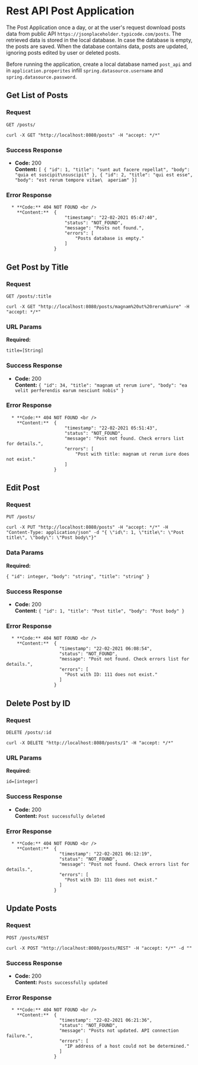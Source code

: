# Rest API Post Application
The Post Application once a day, or at the user's request download posts data 
from public API  `https://jsonplaceholder.typicode.com/posts`.
The retrieved data is stored in the local database. In case the database is empty, the posts 
are saved. When the database contains data, posts are updated, ignoring posts edited by user
or deleted posts.

Before running the application, create a local database named `post_api` and in `application.properites`
infill `spring.datasource.username` and `spring.datasource.password`.

## Get List of Posts

### Request

`GET /posts/`

    curl -X GET "http://localhost:8080/posts" -H "accept: */*"

### Success Response

  * **Code:** 200 <br />
    **Content:** `[
                    {
                      "id": 1,
                      "title": "sunt aut facere repellat",
                      "body": "quia et suscipit\nsuscipit"
                    },
                    {
                      "id": 2,
                      "title": "qui est esse",
                      "body": "est rerum tempore vitae\  aperiam"
                    }]`
    
### Error Response
    
      * **Code:** 404 NOT FOUND <br />
        **Content:**  {
                          "timestamp": "22-02-2021 05:47:40",
                          "status": "NOT_FOUND",
                          "message": "Posts not found.",
                          "errors": [
                              "Posts database is empty."
                          ]
                      }


## Get Post by Title

### Request

`GET /posts/:title`

    curl -X GET "http://localhost:8080/posts/magnam%20ut%20rerum%iure" -H "accept: */*"
    
### URL Params

   **Required:**
 
   `title=[String]`
  
### Success Response

  * **Code:** 200 <br />
    **Content:** `{
                      "id": 34,
                      "title": "magnam ut rerum iure",
                      "body": "ea velit perferendis earum nesciunt nobis"
                  }`
    
### Error Response
    
      * **Code:** 404 NOT FOUND <br />
        **Content:**  {
                          "timestamp": "22-02-2021 05:51:43",
                          "status": "NOT_FOUND",
                          "message": "Post not found. Check errors list for details.",
                          "errors": [
                              "Post with title: magnam ut rerum iure does not exist."
                          ]
                      }


## Edit Post

### Request

`PUT /posts/`

    curl -X PUT "http://localhost:8080/posts" -H "accept: */*" -H "Content-Type: application/json" -d "{ \"id\": 1, \"title\": \"Post title\", \"body\": \"Post body\"}"
    
### Data Params

   **Required:**
 
   `{
      "id": integer,
      "body": "string",
      "title": "string"
    }`
  
### Success Response

  * **Code:** 200 <br />
    **Content:** `{
                    "id": 1,
                    "title": "Post title",
                    "body": "Post body"
                  }`
    
### Error Response
    
      * **Code:** 404 NOT FOUND <br />
        **Content:**  {
                        "timestamp": "22-02-2021 06:08:54",
                        "status": "NOT_FOUND",
                        "message": "Post not found. Check errors list for details.",
                        "errors": [
                          "Post with ID: 111 does not exist."
                        ]
                      }
                      
                      
## Delete Post by ID

### Request

`DELETE /posts/:id`

    curl -X DELETE "http://localhost:8080/posts/1" -H "accept: */*"
    
### URL Params

   **Required:**
 
   `id=[integer]`
  
### Success Response

  * **Code:** 200 <br />
    **Content:** `Post successfully deleted
`
### Error Response
    
      * **Code:** 404 NOT FOUND <br />
        **Content:**  {
                        "timestamp": "22-02-2021 06:12:19",
                        "status": "NOT_FOUND",
                        "message": "Post not found. Check errors list for details.",
                        "errors": [
                          "Post with ID: 111 does not exist."
                        ]
                      }
                      
                      
## Update Posts

### Request

`POST /posts/REST`

    curl -X POST "http://localhost:8080/posts/REST" -H "accept: */*" -d ""

### Success Response

  * **Code:** 200 <br />
    **Content:** `Posts successfully updated`
    
### Error Response
    
      * **Code:** 404 NOT FOUND <br />
        **Content:**  {
                        "timestamp": "22-02-2021 06:21:36",
                        "status": "NOT_FOUND",
                        "message": "Posts not updated. API connection failure.",
                        "errors": [
                          "IP address of a host could not be determined."
                        ]
                      }